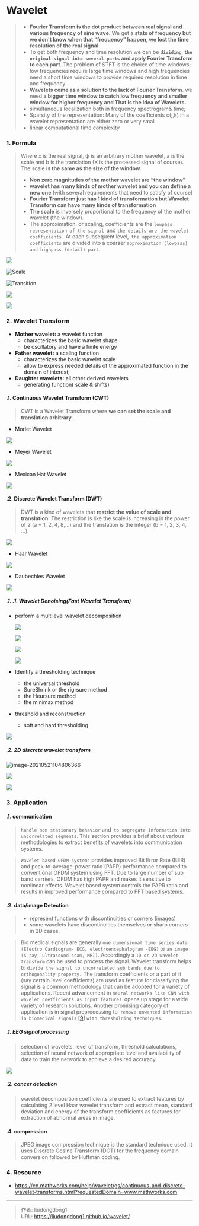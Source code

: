 # Wavelet


> - **Fourier Transform is the dot product between real signal and various frequency of sine wave**. We get a **stats of frequency but we don't know when that “frequency” happen, we lost the time resolution of the real signal**. 
> - To get both frequency and time resolution we can be **`dividing the original signal into several parts` and apply Fourier Transform to each part**. The problem of STFT is the choice of time windows;  low frequencies require large time windows and high frequencies need a short time windows to provide required resolution in time and frequency. 
> - **Wavelets come as a solution to the lack of Fourier Transform**.  we need **a bigger time window to catch low frequency and smaller window for higher frequency and That is the Idea of Wavelets.** 
> - simultaneous localization both in frequency spectrogram& time;
> - Sparsity of the representation: Many of the coefficients c(j,k) in a wavelet representation are either zero or very small
> - linear computational time complexity

### 1. Formula

> Where x is the real signal, ψ is an arbitrary mother wavelet, a is the scale and b is the translation (X is the processed signal of course). The scale **is the same as the size of the window.** 
>
> -  **Non zero magnitudes of the mother wavelet are “the window”**
>   -  **wavelet has many kinds of mother wavelet and you can define a new one** (with several requirements that need to satisfy of course)
>   - **Fourier Transform just has 1 kind of transformation but Wavelet Transform can have many kinds of transformation**
> - **The scale** is inversely proportional to the frequency of the mother wavelet (the window).
> - The approximation, or scaling, coefficients are the `lowpass representation of the signal `and `the details are the wavelet coefficients.` At each subsequent level,` the approximation coefficients` are divided into a coarser `approximation (lowpass) and highpass (detail) part`.

![](https://lddpicture.oss-cn-beijing.aliyuncs.com/picture/image-20210521104151612.png)

![Scale](https://miro.medium.com/max/1600/1*QaiFGKiYrmkpe6Ihc9Xg0g.gif)

![Transition](https://miro.medium.com/max/1600/1*WywGvOeBt2-koSp4UqME3w.gif)

![](https://lddpicture.oss-cn-beijing.aliyuncs.com/picture/image-20210521093253737.png)

![](https://lddpicture.oss-cn-beijing.aliyuncs.com/picture/image-20210521093323523.png)

### 2. Wavelet Transform

- **Mother wavelet:** a wavelet function
  - characterizes the basic wavelet shape
  - be oscillatory and have a finite energy
- **Father wavelet:** a scaling function
  - characterizes the basic wavelet scale
  - allow to express needed details of the approximated function in the domain of interest;
- **Daughter wavelets:** all other derived wavelets
  - generating function( scale & shifts)

#### .1. **Continuous Wavelet Transform (CWT)**

> CWT is a Wavelet Transform where **we can set the scale and translation arbitrary**.

- Morlet Wavelet

![](https://lddpicture.oss-cn-beijing.aliyuncs.com/picture/image-20210521095350793.png)

- Meyer Wavelet

![](https://lddpicture.oss-cn-beijing.aliyuncs.com/picture/image-20210521095404161.png)

- Mexican Hat Wavelet

![](https://lddpicture.oss-cn-beijing.aliyuncs.com/picture/image-20210521095418433.png)

#### .2. **Discrete Wavelet Transform (DWT)**

> DWT is a kind of wavelets that **restrict the value of scale and translation**. The restriction is like the scale is increasing in the power of 2 (a = 1, 2, 4, 8,…) and the translation is the integer (b = 1, 2, 3, 4, …). 

![](https://lddpicture.oss-cn-beijing.aliyuncs.com/picture/image-20210521103558404.png)

- Haar Wavelet

![](https://lddpicture.oss-cn-beijing.aliyuncs.com/picture/image-20210521095526979.png)

- Daubechies Wavelet

![](https://lddpicture.oss-cn-beijing.aliyuncs.com/picture/image-20210521095535899.png)

##### .1. .1. Wavelet Denoising(Fast Wavelet Transform)

- perform a multilevel wavelet decomposition

  ![](https://lddpicture.oss-cn-beijing.aliyuncs.com/picture/image-20210521100657986.png)

  ![](https://lddpicture.oss-cn-beijing.aliyuncs.com/picture/image-20210521104408077.png)

  ![](https://lddpicture.oss-cn-beijing.aliyuncs.com/picture/image-20210521104423063.png)

  ![](https://lddpicture.oss-cn-beijing.aliyuncs.com/picture/image-20210521100854377.png)

- Identify a thresholding technique
  - the universal threshold
  - SureShrink or the rigrsure method
  - the Heursure method
  - the minimax method
- threshold and reconstruction
  - soft and hard thresholding

![](https://lddpicture.oss-cn-beijing.aliyuncs.com/picture/image-20210521101137602.png)

##### .2. 2D discrete wavelet transform

![image-20210521104806366](https://lddpicture.oss-cn-beijing.aliyuncs.com/picture/image-20210521104806366.png)

![](https://lddpicture.oss-cn-beijing.aliyuncs.com/picture/image-20210521104730761.png)

![](https://lddpicture.oss-cn-beijing.aliyuncs.com/picture/image-20210521104741237.png)

### 3. Application

#### .1. communication

> `handle non stationary behavior` and` to segregate information into uncorrelated segments`. This section provides a brief about various methodologies to extract benefits of wavelets into communication systems.

> `Wavelet based OFDM systems` provides improved Bit Error Rate (BER) and peak-to-average-power ratio (PAPR) performance compared to conventional OFDM system using FFT. Due to large number of sub band carriers, OFDM has high PAPR and makes it sensitive to nonlinear effects. Wavelet based system controls the PAPR ratio and results in improved performance compared to FFT based systems.

#### .2. data/image Detection

> - represent functions with discontinuities or corners (images)
> - some wavelets have discontinuities themselves or sharp corners in 2D cases.

> Bio medical signals are generally `one dimensional time series data (Electro Cardiogram- ECG, electroencephalogram -EEG)` or `an image (X ray, ultrasound scan, MRI)`. Accordingly a `1D or 2D wavelet transform` can be used to process the signal. Wavelet transform helps to `divide the signal to uncorrelated sub bands due to orthogonality property.` The transform coefficients or a part of it (say certain level coefficients) are used as feature for classifying the signal is a common methodology that can be adopted for a variety of applications. Recent advancement in `neural networks like CNN with wavelet coefficients as input features `opens up stage for a wide variety of research solutions. Another promising category of application is in signal preprocessing to` remove unwanted information in biomedical signals` [[9](https://www.intechopen.com/books/wavelet-theory/wavelet-theory-and-application-in-communication-and-signal-processing#B9)] `with thresholding techniques`. 

##### .1. EEG signal processing

>  selection of wavelets, level of transform, threshold calculations, selection of neural network of appropriate level and availability of data to train the network to achieve a desired accuracy.

![](https://lddpicture.oss-cn-beijing.aliyuncs.com/picture/image-20210521105302276.png)

##### .2. cancer detection

> wavelet decomposition coefficients are used to extract features by calculating 2 level Haar wavelet transform and extract mean, standard deviation and energy of the transform coefficients as features for extraction of abnormal areas in image.

####  .4.  compression

> JPEG image compression technique is the standard technique used. It uses Discrete Cosine Transform (DCT) for the frequency domain conversion followed by Huffman coding.

### 4. Resource

- https://cn.mathworks.com/help/wavelet/gs/continuous-and-discrete-wavelet-transforms.html?requestedDomain=www.mathworks.com

---

> 作者: liudongdong1  
> URL: https://liudongdong1.github.io/wavelet/  

